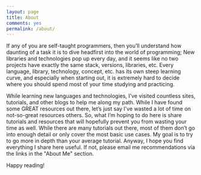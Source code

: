 ```yaml
---
layout: page
title: About
comments: yes
permalink: /about/
---
```



If any of you are self-taught programmers, then you’ll understand how daunting of a task it is to dive headfirst into the world of programming; New libraries and technologies pop up every day, and it seems like no two projects have exactly the same stack, versions, libraries, etc. Every language, library, technology, concept, etc. has its own steep learning curve, and especially when starting out, it is extremely hard to decide where you should spend most of your time studying and practicing.

While learning new languages and technologies, I’ve visited countless sites, tutorials, and other blogs to help me along my path. While I have found some GREAT resources out there, let’s just say I’ve wasted a lot of time on not-so-great resources others. So, what I’m hoping to do here is share tutorials and resources that will hopefully prevent you from wasting your time as well. While there are many tutorials out there, most of them don’t go into enough detail or only cover the most basic use cases. My goal is to try to go more in depth than your average tutorial. Anyway, I hope you find everything I share here useful. If not, please email me recommendations via the links in the "About Me" section.

Happy reading!
